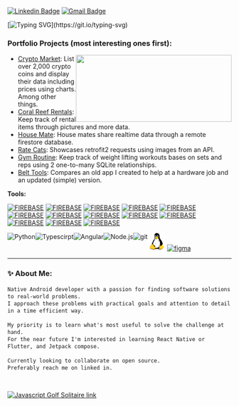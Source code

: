 [![Linkedin Badge](https://img.shields.io/badge/-edcres-blue?style=flat-square&logo=Linkedin&logoColor=white&link=https://www.linkedin.com/in/sinnerd/)](https://www.linkedin.com/in/eduardo-crespo-a63932247/)
[![Gmail Badge](https://img.shields.io/badge/-crespoed07@gmail.com-c14438?style=flat-square&logo=Gmail&logoColor=white&link=mailto:pranjalbhardwaj@ieee.org)](https://mail.google.com/mail/u/0/?fs=1&to=crespoed07@gmail.com&tf=cm)

[![Typing SVG](https://readme-typing-svg.herokuapp.com?color=%2336BCF7&width=600&height=30&lines=👋+Welcome+to+My+Portfolio!;+I+am+Eduardo+Crespo,+Native+Android+Developer.)](https://git.io/typing-svg)

### Portfolio Projects (most interesting ones first):

<!-- GitHub readme stats https://github.com/anuraghazra/github-readme-stats -->
<img align="right" height="150px" width="350px" src="https://github-readme-stats.vercel.app/api/top-langs/?username=edcres&layout=compact&theme=chartreuse-dark&title_color=ffffff&langs_count=3" />

- [Crypto Market](https://github.com/edcres/crypto-market): List over 2,000 crypto coins and display their data including prices using charts. Among other things.
- [Coral Reef Rentals](https://github.com/edcres/c-r-rentals): Keep track of rental items through pictures and more data.
- [House Mate](https://github.com/edcres/house-mate): House mates share realtime data through a remote firestore database.
- [Rate Cats](https://github.com/edcres/rate-cats): Showcases retrofit2 requests using images from an API.
- [Gym Routine](https://github.com/edcres/gym-routine): Keep track of weight lifting workouts bases on sets and reps using 2 one-to-many SQLite relationships.
- [Belt Tools](https://github.com/edcres/belt-tools): Compares an old app I created to help at a hardware job and an updated (simple) version.

**Tools:**

[![FIREBASE](https://img.shields.io/badge/firebase-ffca28?style=for-the-badge&logo=firebase&logoColor=black)](https://github.com/edcres)
[![FIREBASE](https://img.shields.io/badge/firebase-ffca28?style=for-the-badge&logo=firebase&logoColor=black)](https://github.com/edcres)
[![FIREBASE](https://img.shields.io/badge/firebase-ffca28?style=for-the-badge&logo=firebase&logoColor=black)](https://github.com/edcres)
[![FIREBASE](https://img.shields.io/badge/firebase-ffca28?style=for-the-badge&logo=firebase&logoColor=black)](https://github.com/edcres)
[![FIREBASE](https://img.shields.io/badge/firebase-ffca28?style=for-the-badge&logo=firebase&logoColor=black)](https://github.com/edcres)
[![FIREBASE](https://img.shields.io/badge/firebase-ffca28?style=for-the-badge&logo=firebase&logoColor=black)](https://github.com/edcres)
[![FIREBASE](https://img.shields.io/badge/firebase-ffca28?style=for-the-badge&logo=firebase&logoColor=black)](https://github.com/edcres)
[![FIREBASE](https://img.shields.io/badge/firebase-ffca28?style=for-the-badge&logo=firebase&logoColor=black)](https://github.com/edcres)
[![FIREBASE](https://img.shields.io/badge/firebase-ffca28?style=for-the-badge&logo=firebase&logoColor=black)](https://github.com/edcres)
[![FIREBASE](https://img.shields.io/badge/firebase-ffca28?style=for-the-badge&logo=firebase&logoColor=black)](https://github.com/edcres)
[![FIREBASE](https://img.shields.io/badge/firebase-ffca28?style=for-the-badge&logo=firebase&logoColor=black)](https://github.com/edcres)
[![FIREBASE](https://img.shields.io/badge/firebase-ffca28?style=for-the-badge&logo=firebase&logoColor=black)](https://github.com/edcres)
[![FIREBASE](https://img.shields.io/badge/firebase-ffca28?style=for-the-badge&logo=firebase&logoColor=black)](https://github.com/edcres)

<a href="https://www.linux.org/"><img src="https://raw.githubusercontent.com/devicons/devicon/master/icons/linux/linux-original.svg" alt="linux" width="40" height="40"/></a>
<a href="https://www.python.org" target="_blank"><img align="left" alt="Python" height ="42px" src="https://raw.githubusercontent.com/rahul-jha98/github_readme_icons/main/language_and_tools/square/python/python.svg"></a>
<a href="https://www.typescriptlang.org/" target="_blank"><img align="left" alt="Typescirpt" height ="42px" src="https://raw.githubusercontent.com/rahul-jha98/github_readme_icons/main/language_and_tools/square/typescript/typescript.svg"></a>
<a href="https://angular.io/" target="_blank"> <img align="left" alt="Angular" height ="42px" src="https://raw.githubusercontent.com/rahul-jha98/github_readme_icons/main/language_and_tools/square/angular/angular.svg"></a>
<a href="https://nodejs.org" target="_blank"><img align="left" alt="Node.js" height ="42px" src="https://raw.githubusercontent.com/rahul-jha98/github_readme_icons/main/language_and_tools/square/node/node.svg"></a>
<a href="https://git-scm.com/" target="_blank"> <img src="https://raw.githubusercontent.com/rahul-jha98/github_readme_icons/main/language_and_tools/square/git-scm/git-scm.svg" align="left" alt="git" height='42px'/> </a>
<a href="https://www.figma.com/" target="_blank"> <img src="https://raw.githubusercontent.com/rahul-jha98/github_readme_icons/main/language_and_tools/square/figma/figma.svg" alt="figma" height='42px'/> </a>


---

### ✨ About Me:
    Native Android developer with a passion for finding software solutions to real-world problems.
    I approach these problems with practical goals and attention to detail in a time efficient way.
    
    My priority is to learn what's most useful to solve the challenge at hand.
    For the near future I'm interested in learning React Native or Flutter, and Jetpack compose.
    
    Currently looking to collaborate on open source.
    Preferably reach me on linked in.

![]()

[![Javascript Golf Solitaire link](https://project-assets.showwcase.com/16379/1657713591120-1.png)](https://ozboware.github.io/Javascript-Golf-Solitaire/)

